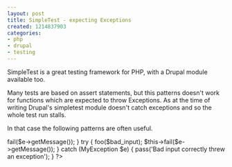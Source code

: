 ```yaml
---
layout: post
title: SimpleTest - expecting Exceptions
created: 1214837903
categories:
- php
- drupal
- testing
---
```

SimpleTest is a great testing framework for PHP, with a Drupal module available too.

Many tests are based on assert statements, but this patterns doesn't work for functions which are expected to throw Exceptions. As at the time of writing Drupal's simpletest module doesn't catch exceptions and so the whole test run stalls.

In that case the following patterns are often useful.

<?php 
try {
  foo($good_input);
  pass('Good input didn\'t throw and exeption'); 
} catch (MyException $e) {
  $this->fail($e->getMessage());
}

try {
  foo($bad_input);
  $this->fail($e->getMessage());
} catch (MyException $e) {
  pass('Bad input correctly threw an exception'); 
}
?>
